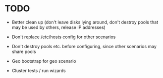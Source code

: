 # TODO

* Better clean up (don't leave disks lying around, don't destroy pools
that may be used by others, release IP addresses)

* Don't replace /etc/hosts config for other scenarios

* Don't destroy pools etc. before configuring, since other scenarios
may share pools

* Geo bootstrap for geo scenario

* Cluster tests / run wizards
